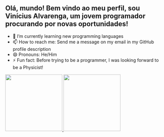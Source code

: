 ## Olá, mundo! Bem vindo ao meu perfil, sou Vinícius Alvarenga, um jovem programador procurando por novas oportunidades!

- 🌱 I’m currently learning new programming languages
- 📫 How to reach me: Send me a message on my email in my GitHub profile description
- 😄 Pronouns: He/Him
- ⚡ Fun fact: Before trying to be a programmer, I was looking forward to be a Physicist! 


<div>
  <a href="github.com/viniciussalvarenga">
  <img height=180 src= https://github-readme-stats.vercel.app/api?username=viniciussalvarenga&theme=synthwave&show_icons=true)> 
	<img height=180 src= https://github-readme-stats.vercel.app/api/pin/?username=viniciussalvarenga&layout=compact&langs_count=16)
</div> 
	

